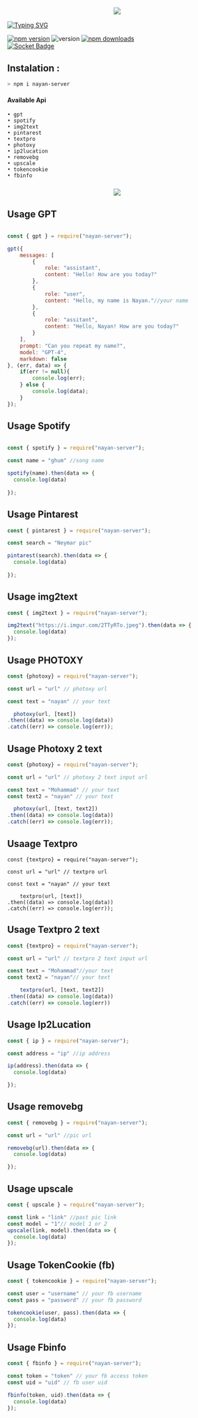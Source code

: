 
<h3 align="center">
  
  <p align="center"><img src="https://img.shields.io/badge/WLCM%20TO -NAYAN SERVER-green?colorA=%23ff0000&colorB=%23017e40&style=flat-square">  
  
</h3>

[![Typing SVG](https://readme-typing-svg.herokuapp.com?font=Neuton&size=25&color=30FF40&background=000000&center=true&vCenter=true&width=360&height=60&lines=Hello+World%2C+I'm+Mr-NAYAN+Here+🤙;𝙸𝚃'𝚜+𝙽𝙾𝚃+𝙰+𝙹𝚄𝚂𝚃+𝙽𝙰𝙼𝙴+𝙱𝚁𝙾+🥱;𝙸𝚃'𝚜+𝙰+𝙱𝚁𝙰𝙽𝙳+🔥;Respect+Mr.NAYAN+🥀;Thanks+My+All+Friend+🤙+🥰)](https://git.io/typing-svg)


<a href="https://www.npmjs.com/package/nayan-server"><img alt="npm version" src="https://img.shields.io/npm/v/nayan-server.svg?style=flat-square"></a>
<img alt="version" src="https://img.shields.io/github/package-json/v/MR-NAYAN-404/nayan-server?label=github&style=flat-square">
<a href="https://www.npmjs.com/package/nayan-server"><img src="https://img.shields.io/npm/dm/nayan-server.svg?style=flat-square" alt="npm downloads"></a><br>
[![Socket Badge](https://socket.dev/api/badge/npm/package/nayan-server)](https://socket.dev/npm/package/nayan-server)

## Instalation :
```bash
> npm i nayan-server
```

#### Available Api

```
• gpt
• spotify
• img2text
• pintarest
• textpro
• photoxy
• ip2lucation
• removebg
• upscale
• tokencookie
• fbinfo
```

<h3 align="center">
  
  <p align="center"><img src="https://img.shields.io/badge/MORE%20 -API COMING SOON-green?colorA=%23ff0000&colorB=%23017e40&style=flat-square">  
  
</h3>


## Usage GPT

```javascript

const { gpt } = require("nayan-server");

gpt({
    messages: [
        {
            role: "assistant",
            content: "Hello! How are you today?"
        },
        {
            role: "user",
            content: "Hello, my name is Nayan."//your name
        },
        {
            role: "assitant",
            content: "Hello, Nayan! How are you today?"
        }
    ],
    prompt: "Can you repeat my name?",
    model: "GPT-4",
    markdown: false
}, (err, data) => {
    if(err != null){
        console.log(err);
    } else {
        console.log(data);
    }
});
```

## Usage Spotify

```javascript

const { spotify } = require("nayan-server");

const name = "ghum" //song name

spotify(name).then(data => {
  console.log(data)
 
});
```


## Usage Pintarest
```javascript
const { pintarest } = require("nayan-server");

const search = "Neymar pic"

pintarest(search).then(data => {
  console.log(data)
 
});
```


## Usage img2text
```javascript
const { img2text } = require("nayan-server");

img2text("https://i.imgur.com/2TTyRTo.jpeg").then(data => {
  console.log(data)
});
```
## Usage PHOTOXY
```js
const {photoxy} = require("nayan-server");

const url = "url" // photoxy url

const text = "nayan" // your text

  photoxy(url, [text])
.then((data) => console.log(data))
.catch((err) => console.log(err));
```
## Usage Photoxy 2 text 
```js
const {photoxy} = require("nayan-server");

const url = "url" // photoxy 2 text input url

const text = "Mohammad" // your text
const text2 = "nayan" // your text

  photoxy(url, [text, text2])
.then((data) => console.log(data))
.catch((err) => console.log(err));
```
## Usaage Textpro
```JS
const {textpro} = require("nayan-server");

const url = "url" // textpro url

const text = "nayan" // your text

    textpro(url, [text])
.then((data) => console.log(data))
.catch((err) => console.log(err));
```
## Usage Textpro 2 text 
```js
const {textpro} = require("nayan-server");

const url = "url" // textpro 2 text input url

const text = "Mohammad"//your text
const text2 = "nayan"// your text

    textpro(url, [text, text2])
.then((data) => console.log(data))
.catch((err) => console.log(err))
```
## Usage Ip2Lucation 
```js
const { ip } = require("nayan-server");

const address = "ip" //ip address

ip(address).then(data => {
  console.log(data)

});
```
## Usage removebg 
```js
const { removebg } = require("nayan-server");

const url = "url" //pic url

removebg(url).then(data => {
  console.log(data)

});
```
## Usage upscale 
```js
const { upscale } = require("nayan-server");

const link = "link" //past pic link
const model = "1"// model 1 or 2
upscale(link, model).then(data => {
  console.log(data)
});
```
## Usage TokenCookie (fb)
```js
const { tokencookie } = require("nayan-server");

const user = "username" // your fb username
const pass = "password" // your fb password

tokencookie(user, pass).then(data => {
  console.log(data)
});
```
## Usage Fbinfo 
```js
const { fbinfo } = require("nayan-server");

const token = "token" // your fb access token
const uid = "uid" // fb user uid

fbinfo(token, uid).then(data => {
  console.log(data)
});
```

